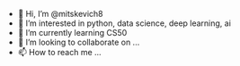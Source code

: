 - 👋 Hi, I’m @mitskevich8
- 👀 I’m interested in python, data science, deep learning, ai
- 🌱 I’m currently learning CS50
- 💞️ I’m looking to collaborate on ...
- 📫 How to reach me ...

<!---
mitskevich8/mitskevich8 is a ✨ special ✨ repository because its `README.md` (this file) appears on your GitHub profile.
You can click the Preview link to take a look at your changes.
--->
